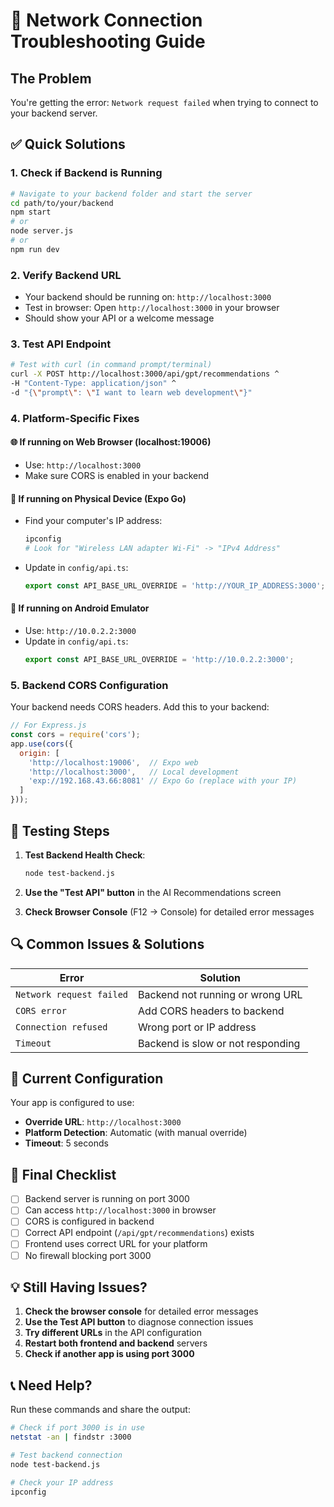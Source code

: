 # 🔧 Network Connection Troubleshooting Guide

## The Problem
You're getting the error: `Network request failed` when trying to connect to your backend server.

## ✅ Quick Solutions

### 1. **Check if Backend is Running**
```bash
# Navigate to your backend folder and start the server
cd path/to/your/backend
npm start
# or
node server.js
# or
npm run dev
```

### 2. **Verify Backend URL**
- Your backend should be running on: `http://localhost:3000`
- Test in browser: Open `http://localhost:3000` in your browser
- Should show your API or a welcome message

### 3. **Test API Endpoint**
```bash
# Test with curl (in command prompt/terminal)
curl -X POST http://localhost:3000/api/gpt/recommendations ^
-H "Content-Type: application/json" ^
-d "{\"prompt\": \"I want to learn web development\"}"
```

### 4. **Platform-Specific Fixes**

#### 🌐 **If running on Web Browser (localhost:19006)**
- Use: `http://localhost:3000`
- Make sure CORS is enabled in your backend

#### 📱 **If running on Physical Device (Expo Go)**
- Find your computer's IP address:
  ```bash
  ipconfig
  # Look for "Wireless LAN adapter Wi-Fi" -> "IPv4 Address"
  ```
- Update in `config/api.ts`:
  ```typescript
  export const API_BASE_URL_OVERRIDE = 'http://YOUR_IP_ADDRESS:3000';
  ```

#### 🤖 **If running on Android Emulator**
- Use: `http://10.0.2.2:3000`
- Update in `config/api.ts`:
  ```typescript
  export const API_BASE_URL_OVERRIDE = 'http://10.0.2.2:3000';
  ```

### 5. **Backend CORS Configuration**
Your backend needs CORS headers. Add this to your backend:

```javascript
// For Express.js
const cors = require('cors');
app.use(cors({
  origin: [
    'http://localhost:19006',  // Expo web
    'http://localhost:3000',   // Local development
    'exp://192.168.43.66:8081' // Expo Go (replace with your IP)
  ]
}));
```

## 🧪 **Testing Steps**

1. **Test Backend Health Check**:
   ```bash
   node test-backend.js
   ```

2. **Use the "Test API" button** in the AI Recommendations screen

3. **Check Browser Console** (F12 → Console) for detailed error messages

## 🔍 **Common Issues & Solutions**

| Error | Solution |
|-------|----------|
| `Network request failed` | Backend not running or wrong URL |
| `CORS error` | Add CORS headers to backend |
| `Connection refused` | Wrong port or IP address |
| `Timeout` | Backend is slow or not responding |

## 📝 **Current Configuration**

Your app is configured to use:
- **Override URL**: `http://localhost:3000`
- **Platform Detection**: Automatic (with manual override)
- **Timeout**: 5 seconds

## 🚀 **Final Checklist**

- [ ] Backend server is running on port 3000
- [ ] Can access `http://localhost:3000` in browser
- [ ] CORS is configured in backend
- [ ] Correct API endpoint (`/api/gpt/recommendations`) exists
- [ ] Frontend uses correct URL for your platform
- [ ] No firewall blocking port 3000

## 💡 **Still Having Issues?**

1. **Check the browser console** for detailed error messages
2. **Use the Test API button** to diagnose connection issues  
3. **Try different URLs** in the API configuration
4. **Restart both frontend and backend** servers
5. **Check if another app is using port 3000**

## 📞 **Need Help?**

Run these commands and share the output:
```bash
# Check if port 3000 is in use
netstat -an | findstr :3000

# Test backend connection
node test-backend.js

# Check your IP address
ipconfig
```

